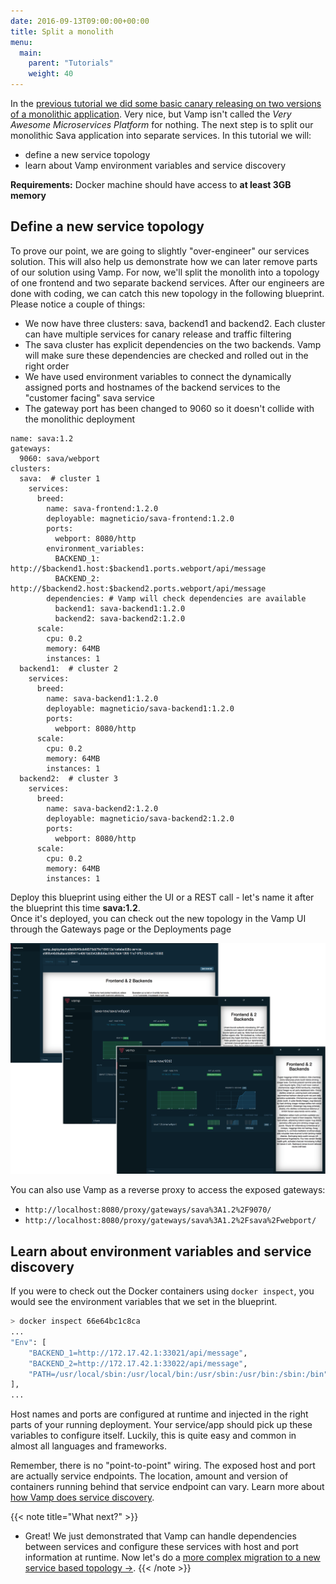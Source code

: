 ```yaml
---
date: 2016-09-13T09:00:00+00:00
title: Split a monolith
menu:
  main:
    parent: "Tutorials"
    weight: 40
---
```

In the [previous tutorial we did some basic canary releasing on two versions of a monolithic application](/documentation/tutorials/run-a-canary-release/). Very nice, but Vamp isn't
called the *Very Awesome Microservices Platform* for nothing. The next step is to split our monolithic Sava application into separate services. In this tutorial we will:

* define a new service topology
* learn about Vamp environment variables and service discovery

**Requirements:** Docker machine should have access to **at least 3GB memory**

## Define a new service topology

To prove our point, we are going to slightly "over-engineer" our services solution. This will also help us demonstrate how we can later remove parts of our solution using Vamp. For now, we'll split the monolith into a topology of one frontend and two separate backend services. After our engineers are done with coding, we can catch this new topology in the following blueprint. Please notice a couple of things:

* We now have three clusters: sava, backend1 and backend2. Each cluster can have multiple services for canary release and traffic filtering
* The sava cluster has explicit dependencies on the two backends. Vamp will make sure these dependencies are checked and rolled out in the right order
* We have used environment variables to connect the dynamically assigned ports and hostnames of the backend services to the "customer facing" sava service
* The gateway port has been changed to 9060 so it doesn't collide with the monolithic deployment

```
name: sava:1.2
gateways:
  9060: sava/webport
clusters:
  sava:  # cluster 1
    services:
      breed:
        name: sava-frontend:1.2.0
        deployable: magneticio/sava-frontend:1.2.0
        ports:
          webport: 8080/http                
        environment_variables: 
          BACKEND_1: http://$backend1.host:$backend1.ports.webport/api/message
          BACKEND_2: http://$backend2.host:$backend2.ports.webport/api/message
        dependencies: # Vamp will check dependencies are available
          backend1: sava-backend1:1.2.0  
          backend2: sava-backend2:1.2.0
      scale:
        cpu: 0.2      
        memory: 64MB
        instances: 1               
  backend1:  # cluster 2
    services:
      breed:
        name: sava-backend1:1.2.0
        deployable: magneticio/sava-backend1:1.2.0
        ports:
          webport: 8080/http
      scale:
        cpu: 0.2       
        memory: 64MB
        instances: 1              
  backend2:  # cluster 3
    services:
      breed:
        name: sava-backend2:1.2.0
        deployable: magneticio/sava-backend2:1.2.0
        ports:
          webport: 8080/http
      scale:
        cpu: 0.2       
        memory: 64MB
        instances: 1
```

Deploy this blueprint using either the UI or a REST call  - let's name it after the blueprint this time **sava:1.2**.  
Once it's deployed, you can check out the new topology in the Vamp UI through the Gateways page or the Deployments page 

![](/images/screens/v094/services_2backends.png)

You can also use Vamp as a reverse proxy to access the exposed gateways:

* `http://localhost:8080/proxy/gateways/sava%3A1.2%2F9070/`
* `http://localhost:8080/proxy/gateways/sava%3A1.2%2Fsava%2Fwebport/`

## Learn about environment variables and service discovery

If you were to check out the Docker containers using `docker inspect`, you would see the environment variables that we set in the blueprint.

```bash
> docker inspect 66e64bc1c8ca
...
"Env": [
    "BACKEND_1=http://172.17.42.1:33021/api/message",
    "BACKEND_2=http://172.17.42.1:33022/api/message",
    "PATH=/usr/local/sbin:/usr/local/bin:/usr/sbin:/usr/bin:/sbin:/bin"
],
...
```

Host names and ports are configured at runtime and injected in the right parts of your running deployment. Your service/app should pick up these variables to configure itself. Luckily, this is quite easy and common in almost all languages and frameworks.

Remember, there is no "point-to-point" wiring. The exposed host and port are actually service
endpoints. The location, amount and version of containers running behind that service endpoint can vary.
Learn more about [how Vamp does service discovery](/documentation/how-vamp-works/service-discovery/).

{{< note title="What next?" >}}
* Great! We just demonstrated that Vamp can handle dependencies between services and configure these services with host and port information at runtime. Now let's do a [more complex migration to a new service based topology →](/documentation/tutorials/merge-and-delete/).
{{< /note >}}

